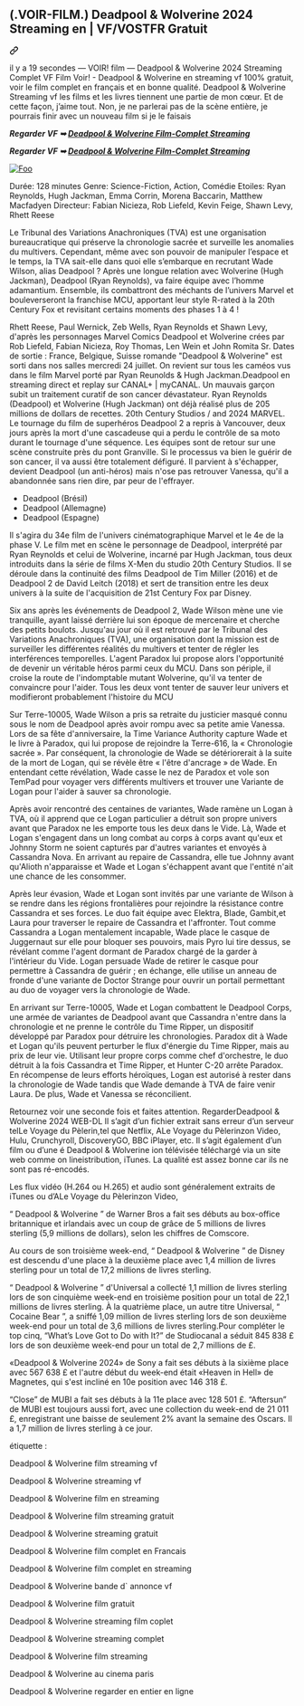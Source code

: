 <article class="markdown-body entry-content container-lg" itemprop="text"><div class="markdown-heading" dir="auto"><h1 tabindex="-1" class="heading-element" dir="auto">(.VOIR-FILM.) Deadpool &amp; Wolverine 2024 Streaming en | VF/VOSTFR Gratuit </h1><a id="user-content-voir-film-deadpool--wolverine-2024-streaming-en--vfvostfr-gratuit-" class="anchor" aria-label="Permalink: (.VOIR-FILM.) Deadpool &amp; Wolverine 2024 Streaming en | VF/VOSTFR Gratuit " href="#voir-film-deadpool--wolverine-2024-streaming-en--vfvostfr-gratuit-"><svg class="octicon octicon-link" viewBox="0 0 16 16" version="1.1" width="16" height="16" aria-hidden="true"><path d="m7.775 3.275 1.25-1.25a3.5 3.5 0 1 1 4.95 4.95l-2.5 2.5a3.5 3.5 0 0 1-4.95 0 .751.751 0 0 1 .018-1.042.751.751 0 0 1 1.042-.018 1.998 1.998 0 0 0 2.83 0l2.5-2.5a2.002 2.002 0 0 0-2.83-2.83l-1.25 1.25a.751.751 0 0 1-1.042-.018.751.751 0 0 1-.018-1.042Zm-4.69 9.64a1.998 1.998 0 0 0 2.83 0l1.25-1.25a.751.751 0 0 1 1.042.018.751.751 0 0 1 .018 1.042l-1.25 1.25a3.5 3.5 0 1 1-4.95-4.95l2.5-2.5a3.5 3.5 0 0 1 4.95 0 .751.751 0 0 1-.018 1.042.751.751 0 0 1-1.042.018 1.998 1.998 0 0 0-2.83 0l-2.5 2.5a1.998 1.998 0 0 0 0 2.83Z"></path></svg></a></div>
<p dir="auto">il y a 19 secondes — VOIR! film — Deadpool &amp; Wolverine 2024 Streaming Complet VF Film Voir! - Deadpool &amp; Wolverine en streaming vf 100% gratuit, voir le film complet en français et en bonne qualité. Deadpool &amp; Wolverine Streaming vf les films et les livres tiennent une partie de mon cœur. Et de cette façon, j’aime tout. Non, je ne parlerai pas de la scène entière, je pourrais finir avec un nouveau film si je le faisais</p>
<p dir="auto"><b><i>Regarder VF ➥ <a href="https://t.co/en1jCYIn2C" rel="nofollow">Deadpool &amp; Wolverine Film-Complet Streaming</a></i></b></p>
<p dir="auto"><b><i>Regarder VF ➥ <a href="https://t.co/en1jCYIn2C" rel="nofollow">Deadpool &amp; Wolverine Film-Complet Streaming</a></i></b></p>
<p dir="auto"><a href="https://t.co/en1jCYIn2C" rel="nofollow"><img src="https://camo.githubusercontent.com/917e6ed5c302499242165dcc02bdbce85c075fd21b35918eb9c0b771855261b8/68747470733a2f2f7374617469632e7769787374617469632e636f6d2f6d656469612f6232343966395f61646163386637306662336634356238383639313639366337376465313866337e6d76322e676966" alt="Foo" style="max-width: 100%;"></a></p>
<p dir="auto">Durée: 128 minutes
Genre: Science-Fiction, Action, Comédie
Etoiles: Ryan Reynolds, Hugh Jackman, Emma Corrin, Morena Baccarin, Matthew Macfadyen
Directeur: Fabian Nicieza, Rob Liefeld, Kevin Feige, Shawn Levy, Rhett Reese</p>
<p dir="auto">Le Tribunal des Variations Anachroniques (TVA) est une organisation bureaucratique qui préserve la chronologie sacrée et surveille les anomalies du multivers. Cependant, même avec son pouvoir de manipuler l’espace et le temps, la TVA sait-elle dans quoi elle s’embarque en recrutant Wade Wilson, alias Deadpool ? Après une longue relation avec Wolverine (Hugh Jackman), Deadpool (Ryan Reynolds), va faire équipe avec l’homme adamantium. Ensemble, ils combattront des méchants de l’univers Marvel et bouleverseront la franchise MCU, apportant leur style R-rated à la 20th Century Fox et revisitant certains moments des phases 1 à 4 !</p>
Rhett Reese, Paul Wernick, Zeb Wells, Ryan Reynolds et Shawn Levy, d'après les personnages Marvel Comics Deadpool et Wolverine crées par Rob Liefeld, Fabian Nicieza, Roy Thomas, Len Wein et John Romita Sr. Dates de sortie : France, Belgique, Suisse romande
"Deadpool & Wolverine" est sorti dans nos salles mercredi 24 juillet. On revient sur tous les caméos vus dans le film Marvel porté par Ryan Reunolds & Hugh Jackman.Deadpool en streaming direct et replay sur CANAL+ | myCANAL. Un mauvais garçon subit un traitement curatif de son cancer dévastateur. Ryan Reynolds (Deadpool) et Wolverine (Hugh Jackman) ont déjà réalisé plus de 205 millions de dollars de recettes. 20th Century Studios / and 2024 MARVEL. Le tournage du film de superhéros Deadpool 2 a repris à Vancouver, deux jours après la mort d'une cascadeuse qui a perdu le contrôle de sa moto durant le tournage d'une séquence. Les équipes sont de retour sur une scène construite près du pont Granville. Si le processus va bien le guérir de son cancer, il va aussi être totalement défiguré. Il parvient à s'échapper, devient Deadpool (un anti-héros) mais n'ose pas retrouver Vanessa, qu'il a abandonnée sans rien dire, par peur de l'effrayer.
  
-  Deadpool (Brésil)
-  Deadpool (Allemagne)
- Deadpool (Espagne)

<p dir="auto">Il s'agira du 34e film de l'univers cinématographique Marvel et le 4e de la phase V. Le film met en scène le personnage de Deadpool, interprété par Ryan Reynolds et celui de Wolverine, incarné par Hugh Jackman, tous deux introduits dans la série de films X-Men du studio 20th Century Studios. Il se déroule dans la continuité des films Deadpool de Tim Miller (2016) et de Deadpool 2 de David Leitch (2018) et sert de transition entre les deux univers à la suite de l'acquisition de 21st Century Fox par Disney.</p>
<p dir="auto">Six ans après les événements de Deadpool 2, Wade Wilson mène une vie tranquille, ayant laissé derrière lui son époque de mercenaire et cherche des petits boulots. Jusqu'au jour où il est retrouvé par le Tribunal des Variations Anachroniques (TVA), une organisation dont la mission est de surveiller les différentes réalités du multivers et tenter de régler les interférences temporelles. L'agent Paradox lui propose alors l'opportunité de devenir un véritable héros parmi ceux du MCU. Dans son périple, il croise la route de l'indomptable mutant Wolverine, qu'il va tenter de convaincre pour l'aider. Tous les deux vont tenter de sauver leur univers et modifieront probablement l'histoire du MCU</p>
<p dir="auto">Sur Terre-10005, Wade Wilson a pris sa retraite du justicier masqué connu sous le nom de Deadpool après avoir rompu avec sa petite amie Vanessa. Lors de sa fête d'anniversaire, la Time Variance Authority capture Wade et le livre à Paradox, qui lui propose de rejoindre la Terre-616, la « Chronologie sacrée ». Par conséquent, la chronologie de Wade se détériorerait à la suite de la mort de Logan, qui se révèle être « l'être d'ancrage » de Wade. En entendant cette révélation, Wade casse le nez de Paradox et vole son TemPad pour voyager vers différents multivers et trouver une Variante de Logan pour l'aider à sauver sa chronologie.</p>
<p dir="auto">Après avoir rencontré des centaines de variantes, Wade ramène un Logan à TVA, où il apprend que ce Logan particulier a détruit son propre univers avant que Paradox ne les emporte tous les deux dans le Vide. Là, Wade et Logan s'engagent dans un long combat au corps à corps avant qu'eux et Johnny Storm ne soient capturés par d'autres variantes et envoyés à Cassandra Nova. En arrivant au repaire de Cassandra, elle tue Johnny avant qu'Alioth n'apparaisse et Wade et Logan s'échappent avant que l'entité n'ait une chance de les consommer.</p>
<p dir="auto">Après leur évasion, Wade et Logan sont invités par une variante de Wilson à se rendre dans les régions frontalières pour rejoindre la résistance contre Cassandra et ses forces. Le duo fait équipe avec Elektra, Blade, Gambit,et Laura pour traverser le repaire de Cassandra et l'affronter. Tout comme Cassandra a Logan mentalement incapable, Wade place le casque de Juggernaut sur elle pour bloquer ses pouvoirs, mais Pyro lui tire dessus, se révélant comme l'agent dormant de Paradox chargé de la garder à l'intérieur du Vide. Logan persuade Wade de retirer le casque pour permettre à Cassandra de guérir ; en échange, elle utilise un anneau de fronde d'une variante de Doctor Strange pour ouvrir un portail permettant au duo de voyager vers la chronologie de Wade.</p>
<p dir="auto">En arrivant sur Terre-10005, Wade et Logan combattent le Deadpool Corps, une armée de variantes de Deadpool avant que Cassandra n'entre dans la chronologie et ne prenne le contrôle du Time Ripper, un dispositif développé par Paradox pour détruire les chronologies. Paradox dit à Wade et Logan qu'ils peuvent perturber le flux d'énergie du Time Ripper, mais au prix de leur vie. Utilisant leur propre corps comme chef d'orchestre, le duo détruit à la fois Cassandra et Time Ripper, et Hunter C-20 arrête Paradox. En récompense de leurs efforts héroïques, Logan est autorisé à rester dans la chronologie de Wade tandis que Wade demande à TVA de faire venir Laura. De plus, Wade et Vanessa se réconcilient.</p>
<p dir="auto">Retournez voir une seconde fois et faites attention. RegarderDeadpool &amp; Wolverine 2024 WEB-DL Il s’agit d’un fichier extrait sans erreur d’un serveur telLe Voyage du Pèlerin,tel que Netflix, ALe Voyage du Pèlerinzon Video, Hulu, Crunchyroll, DiscoveryGO, BBC iPlayer, etc. Il s’agit également d’un film ou d’une é Deadpool &amp; Wolverine ion télévisée téléchargé via un site web comme on lineistribution, iTunes. La qualité est assez bonne car ils ne sont pas ré-encodés.</p>
<p dir="auto">Les flux vidéo (H.264 ou H.265) et audio sont généralement extraits de iTunes ou d’ALe Voyage du Pèlerinzon Video,</p>
<p dir="auto">“ Deadpool &amp; Wolverine ” de Warner Bros a fait ses débuts au box-office britannique et irlandais avec un coup de grâce de 5 millions de livres sterling (5,9 millions de dollars), selon les chiffres de Comscore.</p>
<p dir="auto">Au cours de son troisième week-end, “ Deadpool &amp; Wolverine ” de Disney est descendu d'une place à la deuxième place avec 1,4 million de livres sterling pour un total de 17,2 millions de livres sterling.</p>
<p dir="auto">“ Deadpool &amp; Wolverine ” d'Universal a collecté 1,1 million de livres sterling lors de son cinquième week-end en troisième position pour un total de 22,1 millions de livres sterling. À la quatrième place, un autre titre Universal, “ Cocaine Bear ”, a sniffé 1,09 million de livres sterling lors de son deuxième week-end pour un total de 3,6 millions de livres sterling.Pour compléter le top cinq, “What’s Love Got to Do with It?” de Studiocanal a séduit 845 838 £ lors de son deuxième week-end pour un total de 2,7 millions de £.</p>
<p dir="auto">«Deadpool &amp; Wolverine 2024» de Sony a fait ses débuts à la sixième place avec 567 638 £ et l'autre début du week-end était «Heaven in Hell» de Magnetes, qui s'est incliné en 10e position avec 146 318 £.</p>
<p dir="auto">“Close” de MUBI a fait ses débuts à la 11e place avec 128 501 £. “Aftersun” de MUBI est toujours aussi fort, avec une collection du week-end de 21 011 £, enregistrant une baisse de seulement 2% avant la semaine des Oscars. Il a 1,7 million de livres sterling à ce jour.</p>
<p dir="auto">étiquette :</p>
<p dir="auto">Deadpool &amp; Wolverine film streaming vf</p>
<p dir="auto">Deadpool &amp; Wolverine streaming vf</p>
<p dir="auto">Deadpool &amp; Wolverine film en streaming</p>
<p dir="auto">Deadpool &amp; Wolverine film streaming gratuit</p>
<p dir="auto">Deadpool &amp; Wolverine streaming gratuit</p>
<p dir="auto">Deadpool &amp; Wolverine film complet en Francais</p>
<p dir="auto">Deadpool &amp; Wolverine film complet en streaming</p>
<p dir="auto">Deadpool &amp; Wolverine bande d` annonce vf</p>
<p dir="auto">Deadpool &amp; Wolverine film gratuit</p>
<p dir="auto">Deadpool &amp; Wolverine streaming film coplet</p>
<p dir="auto">Deadpool &amp; Wolverine streaming complet</p>
<p dir="auto">Deadpool &amp; Wolverine film streaming</p>
<p dir="auto">Deadpool &amp; Wolverine au cinema paris</p>
<p dir="auto">Deadpool &amp; Wolverine regarder en entier en ligne</p>
</article>
